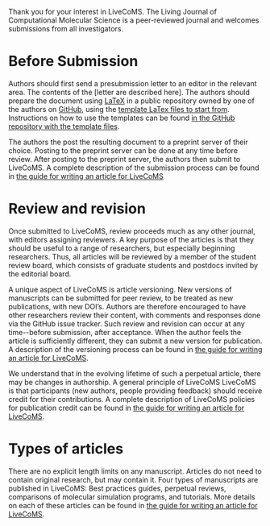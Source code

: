 Thank you for your interest in LiveCoMS. The Living Journal of
Computational Molecular Science is a peer-reviewed journal and
welcomes submissions from all investigators.

# Before Submission

Authors should first send a presubmission letter to an editor in the
relevant area.  The contents of the [letter are described here]. The
authors should prepare the document using
[LaTeX](https://www.latex-project.org/) in a public repository owned
by one of the authors on [GitHub](http://wwww.github.com), using the
[template LaTex files to start
from](http://www.github.com/livecoms/author_templates). Instructions
on how to use the templates can be found [in the GitHub repository with
the template files](http://www.github.com/livecoms/author_templates).

The authors the post the resulting document to a preprint server of
their choice. Posting to the preprint server can be done at any time
before review. After posting to the preprint server, the authors then
submit to LiveCoMS.  A complete description of the submission process
can be found in [the guide for writing an article for LiveCoMS](https://livecomsjournal.github.io/)

# Review and revision

Once submitted to LiveCoMS, review proceeds much as any other journal,
with editors assigning reviewers. A key purpose of the articles is
that they should be useful to a range of researchers, but especially
beginning researchers.  Thus, all articles will be reviewed by a
member of the student review board, which consists of graduate
students and postdocs invited by the editorial board.

A unique aspect of LiveCoMS is article versioning. New versions of
manuscripts can be submitted for peer review, to be treated as new
publications, with new DOI’s. Authors are therefore encouraged to have
other researchers review their content, with comments and responses
done via the GitHub issue tracker. Such review and revision can occur
at any time--before submission, after acceptance. When the author
feels the article is sufficiently different, they can submit a new version for publication. A description of the
versioning process can be found in [the guide for writing an article
for LiveCoMS](https://livecomsjournal.github.io/).  

We understand that in the evolving lifetime of such a perpetual
article, there may be changes in authorship.  A general principle of
LiveCoMS LiveCoMS is that participants (new authors, people providing
feedback) should receive credit for their contributions. A complete
description of LiveCoMS policies for publication credit can be found
in [the guide for writing an article for LiveCoMS](https://livecomsjournal.github.io/).

# Types of articles

There are no explicit length limits on any manuscript. Articles do not
need to contain original research, but may contain it.  Four types of
manuscripts are published in LiveCoMS: Best practices guides,
perpetual reviews, comparisons of molecular simulation programs, and
tutorials. More details on each of these articles can be found 
in [the guide for writing an article for LiveCoMS](https://livecomsjournal.github.io/).

